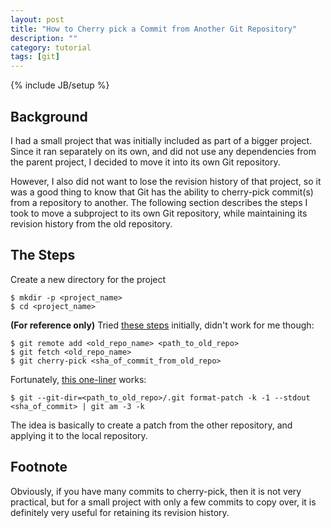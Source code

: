 ```yaml
---
layout: post
title: "How to Cherry pick a Commit from Another Git Repository"
description: ""
category: tutorial
tags: [git]
---
```

{% include JB/setup %}


## Background

I had a small project that was initially included as part of a bigger project. Since it ran separately on its own, and did not use any dependencies from the parent project, I decided to move it into its own Git repository.

However, I also did not want to lose the revision history of that project, so it was a good thing to know that Git has the ability to cherry-pick commit(s) from a repository to another. The following section describes the steps I took to move a subproject to its own Git repository, while maintaining its revision history from the old repository.


## The Steps

Create a new directory for the project

    $ mkdir -p <project_name>
    $ cd <project_name>

**(For reference only)** Tried [these steps](http://stackoverflow.com/a/11477795) initially, didn't work for me though:

    $ git remote add <old_repo_name> <path_to_old_repo>
    $ git fetch <old_repo_name>
    $ git cherry-pick <sha_of_commit_from_old_repo>

Fortunately, [this one-liner](http://stackoverflow.com/a/9507417) works:

    $ git --git-dir=<path_to_old_repo>/.git format-patch -k -1 --stdout <sha_of_commit> | git am -3 -k

The idea is basically to create a patch from the other repository, and applying it to the local repository.


## Footnote

Obviously, if you have many commits to cherry-pick, then it is not very practical, but for a small project with only a few commits to copy over, it is definitely very useful for retaining its revision history.